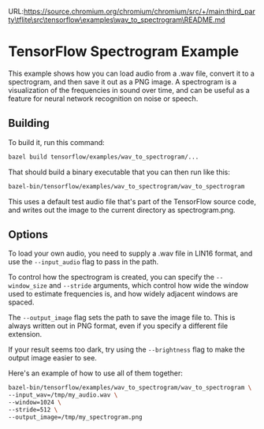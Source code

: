 URL:https://source.chromium.org/chromium/chromium/src/+/main:third_party\tflite\src\tensorflow\examples\wav_to_spectrogram\README.md
# TensorFlow Spectrogram Example

This example shows how you can load audio from a .wav file, convert it to a
spectrogram, and then save it out as a PNG image. A spectrogram is a
visualization of the frequencies in sound over time, and can be useful as a
feature for neural network recognition on noise or speech.

## Building

To build it, run this command:

```bash
bazel build tensorflow/examples/wav_to_spectrogram/...
```

That should build a binary executable that you can then run like this:

```bash
bazel-bin/tensorflow/examples/wav_to_spectrogram/wav_to_spectrogram
```

This uses a default test audio file that's part of the TensorFlow source code,
and writes out the image to the current directory as spectrogram.png.

## Options

To load your own audio, you need to supply a .wav file in LIN16 format, and use
the `--input_audio` flag to pass in the path.

To control how the spectrogram is created, you can specify the `--window_size`
and `--stride` arguments, which control how wide the window used to estimate
frequencies is, and how widely adjacent windows are spaced.

The `--output_image` flag sets the path to save the image file to. This is
always written out in PNG format, even if you specify a different file
extension.

If your result seems too dark, try using the `--brightness` flag to make the
output image easier to see.

Here's an example of how to use all of them together:

```bash
bazel-bin/tensorflow/examples/wav_to_spectrogram/wav_to_spectrogram \
--input_wav=/tmp/my_audio.wav \
--window=1024 \
--stride=512 \
--output_image=/tmp/my_spectrogram.png
```

